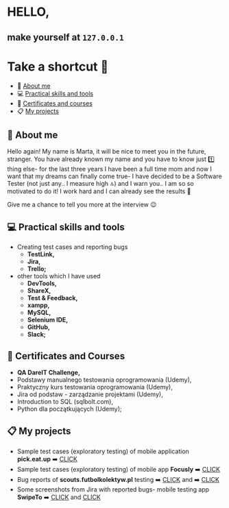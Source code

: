 # **HELLO,**
## make yourself at `127.0.0.1`
# Take a shortcut :runner:
- :wave: [About me](#wave-about-me)
- :computer: [Practical skills and tools](#computer-practical-skills-and-tools)
- :school: [Certificates and courses](#school-certificates-and-courses)
- :clipboard: [My projects](#clipboard-my-projects)


## :wave: About me
Hello again! My name is Marta, it will be nice to meet you in the future, stranger. You have already known my name and you have to know just :one: thing else- for the last three years I have been a full time mom and now I want that my dreams can finally come true- I have decided to be a Software Tester (not just any.. I measure high :top:) and I warn you.. I am so so motivated to do it! I work hard and I  can already see the results :muscle: 

Give me a chance to tell you more at the interview :wink:

## :computer: Practical skills and tools

- Creating test cases and reporting bugs
  - **TestLink,**
  - **Jira,**
  - **Trello;**
- other tools which I have used
  - **DevTools,**
  - **ShareX,**
  - **Test & Feedback,**
  - **xampp,**
  - **MySQL,**
  - **Selenium IDE,**
  - **GitHub,**
  - **Slack;**

## :school: Certificates and Courses
- **QA DareIT Challenge,** 
- Podstawy manualnego testowania oprogramowania (Udemy),
- Praktyczny kurs testowania oprogramowania (Udemy),
- Jira od podstaw - zarządzanie projektami (Udemy),
- Introduction to SQL (sqlbolt.com),
- Python dla początkujących (Udemy); 

## :clipboard: My projects
- Sample test cases (exploratory testing) of mobile application **pick.eat.up** ➡️ [CLICK]( https://docs.google.com/spreadsheets/d/1QAVT1efhWFnMcftReLW2xENqr0ZtzQmGaYpEV2tDEfY/edit?usp=sharing )
- Sample test cases (exploratory testing) of mobile app **Focusly** ➡️ [CLICK]( https://docs.google.com/spreadsheets/d/1Vlo8O26AIucmPU_-fa18ZU9qVKG9aHAUFVCnWsIGO_I/edit?usp=sharing )
- Bug reports of **scouts.futbolkolektyw.pl** testing ➡️ [CLICK]( https://docs.google.com/spreadsheets/d/17jtE317oE7hNeXUQTkf_WzJIjjldZq3Myv7Rd2IBa1A/edit?usp=sharing ) and ➡️ [CLICK]( https://docs.google.com/document/d/1lo_maTNg7KiM8VjF3BQigYcbPUTlr1Pa_UYbMKPxoS8/edit?usp=sharing )
- Some screenshots from Jira with reported bugs- mobile testing app **SwipeTo** ➡️ [CLICK]( https://i.imgur.com/VMRuPdP.png )
and [CLICK]( https://i.imgur.com/SXCAfw5.png )

